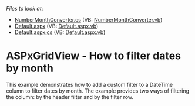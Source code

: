 <!-- default file list -->
*Files to look at*:

* [NumberMonthConverter.cs](./CS/App_Code/NumberMonthConverter.cs) (VB: [NumberMonthConverter.vb](./VB/App_Code/NumberMonthConverter.vb))
* [Default.aspx](./CS/Default.aspx) (VB: [Default.aspx.vb](./VB/Default.aspx.vb))
* [Default.aspx.cs](./CS/Default.aspx.cs) (VB: [Default.aspx.vb](./VB/Default.aspx.vb))
<!-- default file list end -->
# ASPxGridView - How to filter dates by month


<p>This example demonstrates how to add a custom filter to a DateTime column to filter dates by month. The example provides two ways of filtering the column: by the header filter and by the filter row.</p>

<br/>


